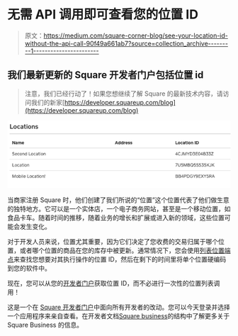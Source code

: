 # 无需 API 调用即可查看您的位置 ID

> 原文：<https://medium.com/square-corner-blog/see-your-location-id-without-the-api-call-90f49a661ab7?source=collection_archive---------1----------------------->

## 我们最新更新的 Square 开发者门户包括位置 id

> 注意，我们已经行动了！如果您想继续了解 Square 的最新技术内容，请访问我们的新家[https://developer.squareup.com/blog](https://developer.squareup.com/blog)

![](img/5be848495965a600cffbad6f2fca28e3.png)

当商家注册 Square 时，他们创建了我们所说的“位置”这个位置代表了他们做生意的独特地方。它可以是一个实体店，一个电子商务网站，甚至是一个移动位置，如食品卡车。随着时间的推移，随着业务的增长和扩展或进入新的领域，这些位置可能会发生变化。

对于开发人员来说，位置尤其重要，因为它们决定了您收费的交易归属于哪个位置，或者哪个位置的商品在您的库存中被更新。通常情况下，您会使用[列表位置端点](https://docs.connect.squareup.com/api/connect/v2#endpoint-listlocations)来查找您想要对其执行操作的位置 ID，然后在剩下的时间里将单个位置硬编码到您的软件中。

现在，您可以从您的[开发者门户](https://connect.squareup.com/apps/)获取位置 ID，而不必进行一次性的位置列表调用！

这是一个在 [Square 开发者门户](https://connect.squareup.com/apps/)中面向所有开发者的改动。您可以今天登录并选择一个应用程序来亲自查看。在开发者文档[Square business](https://docs.connect.squareup.com/articles/square-business-structure)的结构中了解更多关于 Square Business 的信息。